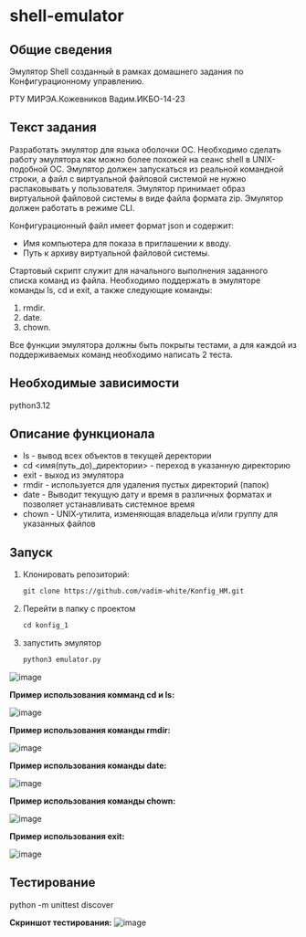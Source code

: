 # shell-emulator

## Общие сведения

Эмулятор Shell созданный в рамках домашнего задания по Конфигурационному управлению.

РТУ МИРЭА.Кожевников Вадим.ИКБО-14-23

## Текст задания

Разработать эмулятор для языка оболочки ОС. Необходимо сделать работу
эмулятора как можно более похожей на сеанс shell в UNIX-подобной ОС.
Эмулятор должен запускаться из реальной командной строки, а файл с
виртуальной файловой системой не нужно распаковывать у пользователя.
Эмулятор принимает образ виртуальной файловой системы в виде файла формата
zip. Эмулятор должен работать в режиме CLI.

Конфигурационный файл имеет формат json и содержит:

- Имя компьютера для показа в приглашении к вводу.
- Путь к архиву виртуальной файловой системы.

Стартовый скрипт служит для начального выполнения заданного списка
команд из файла.
Необходимо поддержать в эмуляторе команды ls, cd и exit, а также
следующие команды:
1. rmdir.
2. date.
3. chown.

Все функции эмулятора должны быть покрыты тестами, а для каждой из
поддерживаемых команд необходимо написать 2 теста.

## Необходимые зависимости

python3.12

## Описание функционала

- ls - вывод всех объектов в текущей деректории
- cd  <имя(путь_до)_директории> - переход в указанную директорию
- exit - выход из эмулятора
- rmdir -  используется для удаления пустых директорий (папок)
- date -  Выводит текущую дату и время в различных форматах и позволяет устанавливать системное время
- chown - UNIX‐утилита, изменяющая владельца и/или группу для указанных файлов

## Запуск

1. Клонировать репозиторий:

   ```html
   git clone https://github.com/vadim-white/Konfig_HM.git
   ```
3. Перейти в папку с проектом
   
   ```html
   cd konfig_1
   ```
  
5. запустить эмулятор
   
   ```html
   python3 emulator.py
   ```

![image](https://github.com/user-attachments/assets/1a35805b-3bc4-4d25-bac1-cee24dbd23b9)


**Пример использования комманд cd и ls:**

![image](https://github.com/user-attachments/assets/304e785d-ed76-4a1c-9ddf-843b13f493ea)

**Пример использования команды rmdir:**

![image](https://github.com/user-attachments/assets/52884c7e-6f0b-4f45-96db-5dc87e142168)

**Пример использования команды date:**

![image](https://github.com/user-attachments/assets/3038b274-5ed1-448b-8b45-8a46513f11b5)

**Пример использования команды chown:**

![image](https://github.com/user-attachments/assets/e2f5ad59-0c23-492f-ad31-6fdc306a5302)

**Пример использования exit:**

![image](https://github.com/user-attachments/assets/e4e0753a-7c55-496f-ab13-9d49bc6b8fae)

## Тестирование

python -m unittest discover

**Скриншот тестирования:**
![image](https://github.com/user-attachments/assets/a8f575c2-8672-4b1c-89b8-f58e9a76d342)





